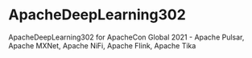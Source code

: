 # ApacheDeepLearning302
ApacheDeepLearning302 for ApacheCon Global 2021 - Apache Pulsar, Apache MXNet, Apache NiFi, Apache Flink, Apache Tika
